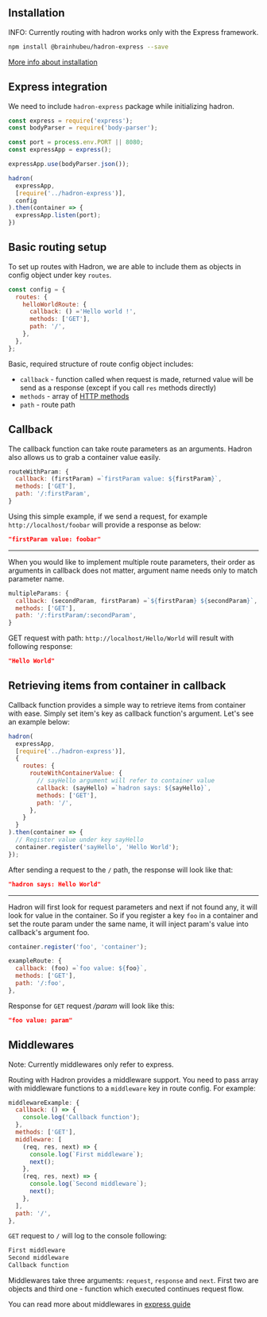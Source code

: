 ## Installation

INFO: Currently routing with hadron works only with the Express framework.

```bash
npm install @brainhubeu/hadron-express --save
```

[More info about installation](/core/#installation)

## Express integration

We need to include `hadron-express` package while initializing hadron.

```javascript
const express = require('express');
const bodyParser = require('body-parser');

const port = process.env.PORT || 8080;
const expressApp = express();

expressApp.use(bodyParser.json());

hadron(
  expressApp,
  [require('../hadron-express')],
  config
).then(container => {
  expressApp.listen(port);
})
```

## Basic routing setup

To set up routes with Hadron, we are able to include them as objects in config object under key `routes`.

```javascript
const config = {
  routes: {
    helloWorldRoute: {
      callback: () ='Hello world !',
      methods: ['GET'],
      path: '/',
    },
  },
};
```

Basic, required structure of route config object includes:

* `callback` - function called when request is made, returned value will be send as a response (except if you call `res` methods directly)
* `methods` - array of [HTTP methods](https://en.wikipedia.org/wiki/Hypertext_Transfer_Protocol#Request_methods)
* `path` - route path

## Callback

The callback function can take route parameters as an arguments. Hadron also allows us to grab a container value easily.

```javascript
routeWithParam: {
  callback: (firstParam) =`firstParam value: ${firstParam}`,
  methods: ['GET'],
  path: '/:firstParam',
}
```

Using this simple example, if we send a request, for example `http://localhost/foobar` will provide a response as below:

```json
"firstParam value: foobar"
```

---

When you would like to implement multiple route parameters, their order as arguments in callback does not matter, argument name needs only to match parameter name.

```javascript
multipleParams: {
  callback: (secondParam, firstParam) =`${firstParam} ${secondParam}`,
  methods: ['GET'],
  path: '/:firstParam/:secondParam',
}
```

GET request with path: `http://localhost/Hello/World` will result with following response:

```json
"Hello World"
```

## Retrieving items from container in callback

Callback function provides a simple way to retrieve items from container with ease. Simply set item's key as callback function's argument. Let's see an example below:

```javascript
hadron(
  expressApp,
  [require('../hadron-express')],
  {
    routes: {
      routeWithContainerValue: {
        // sayHello argument will refer to container value
        callback: (sayHello) =`hadron says: ${sayHello}`,
        methods: ['GET'],
        path: '/',
      },
    }
  }
).then(container => {
  // Register value under key sayHello
  container.register('sayHello', 'Hello World');
});
```

After sending a request to the `/` path, the response will look like that:

```json
"hadron says: Hello World"
```

---

Hadron will first look for request parameters and next if not found any, it will look for value in the container. So if you register a key `foo` in a container and set the route param under the same name, it will inject param's value into callback's argument foo.

```javascript
container.register('foo', 'container');
```

```javascript
exampleRoute: {
  callback: (foo) =`foo value: ${foo}`,
  methods: ['GET'],
  path: '/:foo',
},
```

Response for `GET` request */param* will look like this:

```json
"foo value: param"
```

## Middlewares

Note: Currently middlewares only refer to express.

Routing with Hadron provides a middleware support. You need to pass array with middleware functions to a `middleware` key in route config.
For example:

```javascript
middlewareExample: {
  callback: () => {
    console.log('Callback function');
  },
  methods: ['GET'],
  middleware: [
    (req, res, next) => {
      console.log(`First middleware`);
      next();
    },
    (req, res, next) => {
      console.log(`Second middleware`);
      next();
    },
  ],
  path: '/',
},
```

`GET` request to `/` will log to the console following:

```sh
First middleware
Second middleware
Callback function
```

Middlewares take three arguments: `request`, `response` and `next`. First two are objects and third one - function which executed continues request flow.

You can read more about middlewares in [express guide](https://expressjs.com/en/guide/using-middleware.html)

